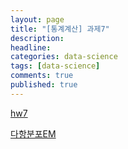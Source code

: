 ```yaml
---
layout: page
title: "[통계계산] 과제7"
description: 
headline: 
categories: data-science
tags: [data-science]
comments: true
published: true
---
```


[hw7](https://www.dropbox.com/s/clpfr3e848rco8v/%ED%86%B5%EA%B3%84%EA%B3%84%EC%82%B0_%EA%B3%BC%EC%A0%9C7.pdf?dl=0)

[다항분포EM](https://www.dropbox.com/s/hx2zq4ulg9yr5u2/%ED%86%B5%EA%B3%84%EA%B3%84%EC%82%B0_%EB%8B%A4%ED%95%AD%EB%B6%84%ED%8F%ACEM.pdf?dl=0)